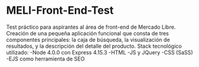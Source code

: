 # MELI-Front-End-Test
Test práctico para aspirantes al área de front-end de Mercado Libre.
Creación de una pequeña aplicación funcional que consta de tres componentes principales: la caja de búsqueda, la visualización de resultados, y la descripción del detalle del producto.
Stack tecnológico utilizado:
-Node 4.0.0 con Express 4.15.3
-HTML
-JS y JQuery
-CSS (SaSS)
-EJS como herramienta de SEO

